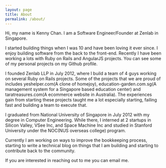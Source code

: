 ```yaml
---
layout: page
title: About
permalink: /about/
---
```


Hi, my name is Kenny Chan. I am a Software Engineer/Founder at Zenlab in Singapore.

I started building things when I was 10 and have been loving it ever since. I enjoy building software from the back to the front-end. Recently I have been working a lots with Ruby on Rails and AngularJS projects. You can see some of my personal projects on my Github profile.

I founded Zenlab LLP in July 2012, where I build a team of 4 guys working on several Ruby on Rails projects. Some of the projects that we are proud of includes yeshelper.com(A clone of homejoy), education-garden.com.sg(A management system for a Singapore based education center) and taratreasures.com(A ecommerce website in Australia). The experiences gain from starting these projects taught me a lot especially starting, failing fast and building a team to execute that.

I graduated from National University of Singapore in July 2012 with my degree in Computer Engineering. While there, I interned at 2 startups in Silicon Valley, VSee Inc, and Space Machine Inc and studied in Stanford University under the NOC(NUS overseas college) program.

Currently I am working on ways to improve the bookkeeping process, starting to write a technical blog on things that I am building and starting to contribute back to the community.

If you are interested in reaching out to me you can email me.
